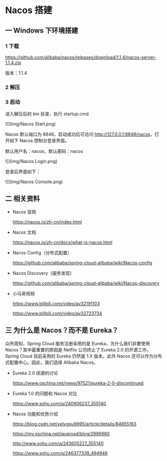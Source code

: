 # Nacos 搭建

## 一 Windows 下环境搭建

### 1 下载

<https://github.com/alibaba/nacos/releases/download/1.1.4/nacos-server-1.1.4.zip>

版本：1.1.4

### 2 解压

### 3 启动

进入解压后的 bin 目录，执行 startup.cmd 

![](img/Nacos Start.png)

Nacos 默认端口为 8848，启动成功后可访问 <http://127.0.0.1:8848/nacos>，打开如下 Nacos 控制台登录界面。

默认用户名：nacos，默认密码：nacos

![](img/Nacos Login.png)

登录后界面如下：

![](img/Nacos Console.png)

## 二 相关资料

* Nacos 官网

  <https://nacos.io/zh-cn/index.html>

* Nacos 文档

  <https://nacos.io/zh-cn/docs/what-is-nacos.html>

* Nacos Config（分布式配置）

  <https://github.com/alibaba/spring-cloud-alibaba/wiki/Nacos-config>

* Nacos Discovery（服务发现）

  <https://github.com/alibaba/spring-cloud-alibaba/wiki/Nacos-discovery>

* 小马哥视频

  <https://www.bilibili.com/video/av32191103>

  <https://www.bilibili.com/video/av32723734>

## 三 为什么是 Nacos？而不是 Eureka？

众所周知，Spring Cloud 服务注册采用的是 Eureka，为什么我们非要使用 Nacos？其中最重要的原因是 Netflix 公司终止了 Eureka 2.0 的开源工作，Spring Cloud 目前采用的 Eureka 仍然是 1.X 版本。此外 Nacos 还可以作为分布式配置中心。因此，我们选择 Alibaba Nacos。 

* Eureka 2.0 闭源的讨论

  <https://www.oschina.net/news/97521/eureka-2-0-discontinued>

* Eureka 1.0 的问题和 Nacos 对比

  <https://www.sohu.com/a/240906237_355140>

* Nacos 功能和优势介绍

  <https://blog.csdn.net/yelvgou9995/article/details/84655163>

  <https://my.oschina.net/javaroad/blog/2996880>

  <http://www.sohu.com/a/243605227_355140>

  <https://www.sohu.com/a/246377339_494948>
